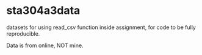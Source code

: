 # sta304a3data
datasets for using read_csv function inside assignment, for code to be fully reproducible.

Data is from online, NOT mine.
